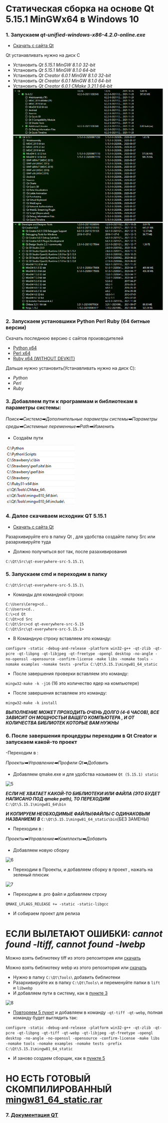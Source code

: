 # Статическая сборка на основе Qt 5.15.1 MinGWx64 в Windows 10

### 1. Запускаем _qt-unified-windows-x86-4.2.0-online.exe_

- [Cкачать с сайта Qt](https://download.qt.io/official_releases/online_installers/qt-unified-windows-x86-online.exe)

Qt устанавливать нужно на диск C
- Установить _Qt 5.15.1 MinGW 8.1.0 32-bit_
- Установить _Qt 5.15.1 MinGW 8.1.0 64-bit_
- Установить _Qt Creator 6.0.1 MinGW 8.1.0 32-bit_
- Установить _Qt Creator 6.0.1 MinGW 8.1.0 64-bit_
- Установить _Qt Creator 6.0.1 CMake 3.21.1 64-bit_
![1](https://github.com/CEREGATOR/qtcreator_static_build/blob/main/1.PNG)
![2](https://github.com/CEREGATOR/qtcreator_static_build/blob/main/2.PNG)
![3](https://github.com/CEREGATOR/qtcreator_static_build/blob/main/3.PNG)

### 2. Запускаем установшики Python Perl Ruby (64 битные версии)

Cкачать последнюю версию с сайтов производителей
- [Python x64](https://www.python.org/downloads/)
- [Perl x64](https://strawberryperl.com/)
- [Ruby x64 (WITHOUT DEVKIT)](https://rubyinstaller.org/downloads/)

Дальше нужно установить(Устанавливать нужно на диск C):
- _Python_
- _Perl_
- _Ruby_

### 3. Добавляем пути к программам и библиотекам в параметры системы:

_Поиск:arrow_right:Система:arrow_right:Дополнительные параметры системы:arrow_right:Параметры среды:arrow_right:Системные переменные:arrow_right:Path:arrow_right:Изменить_

- Создаём пути

![4](https://github.com/CEREGATOR/qtcreator_static_build/blob/main/4.PNG)

### 4. Далее скачиваем исходник QT 5.15.1
- [Cкачать с сайта Qt](https://download.qt.io/official_releases/qt/5.15/5.15.1/single/qt-everywhere-src-5.15.1.zip)

Разархивируйте его в папку Qt , для удобства создайте папку Src или разархивируйте туда 
- Должно получиться вот так, после разахивирования

```C:\Qt\Src\qt-everywhere-src-5.15.1\```

### 5. Запускаем cmd и переходим в папку

```C:\Qt\Src\qt-everywhere-src-5.15.1\```

- Команды для командной строки:

```
C:\Users\Cereg>cd..
C:\Users>cd..
C:\>cd Qt
C:\Qt>cd Src
C:\Qt\Src>cd qt-everywhere-src-5.15
C:\Qt\Src\qt-everywhere-src-5.15.1>
```

- В Командную строку вставляем это команду:

```configure -static -debug-and-release -platform win32-g++ -qt-zlib -qt-pcre -qt-libpng -qt-libjpeg -qt-freetype -opengl desktop -no-angle -no-openssl -opensource -confirm-license -make libs -nomake tools -nomake examples -nomake tests -prefix C:\Qt\5.15.1\mingw81_64_static```

- После завершения проверки вставляем это команду:

```mingw32-make -k -j16```
(16 это количество ядер на компьютере)

- После завершения вставляем это команду:

```mingw32-make -k install```

___ВЫПОЛНЕНИЕ МОЖЕТ ПРОХОДИТЬ ОЧЕНЬ ДОЛГО (4-6 ЧАСОВ), ВСЕ ЗАВИСИТ ОН МОЩНОСТЬИ ВАЩЕГО КОМПЬЮТЕРА , И ОТ КОЛИЧЕСТВА БИБЛИОТЕК КОТОРЫЕ ВАМ НУЖНЫ___

### 6. После завершения процедуры переходим в Qt Creator и запускаем какой-то проект
-Переходим в :

_Проекты:arrow_right:Управление:arrow_right:Профили Qt:arrow_right:Добавить_

- Добавляем qmake.exe и для удобства называем ```Qt (5.15.1) static```
 
![5](https://github.com/CEREGATOR/qtcreator_static_build/blob/main/5.PNG)

___ЕСЛИ НЕ ХВАТАЕТ КАКОЙ-ТО БИБЛИОТЕКИ ИЛИ ФАЙЛА (ЭТО БУДЕТ НАПИСАНО ПОД qmake path), ТО ПЕРЕХОДИМ___
```C:\Qt\5.15.1\mingw81_64\bin```

___И КОПИРУЕМ НЕОБХОДИМЫЕ ФАЙЛЫ(ФАЙЛЫ С ОДИНАКОВЫМ НАЗВАНИЕМ) В___
```C:\Qt\5.15.1\mingw81_64_static\bin```(БЕЗ ЗАМЕНЫ)

- Переходим в :

_Проекты:arrow_right:Управление:arrow_right:Комплекты:arrow_right:Добавить_

- Добавляем новую сборку

![6](https://github.com/CEREGATOR/qtcreator_static_build/blob/main/6.PNG)

- Переходим в Проекты, и добавляем сборку в проект , нажать на зеленый плюсик 

![7](https://github.com/CEREGATOR/qtcreator_static_build/blob/main/7.PNG)

- Переходим в .pro файл и добавляем строку 

```QMAKE_LFLAGS_RELEASE += -static -static-libgcc```

- И собираем проект для релиза

# ЕСЛИ ВЫЛЕТАЮТ ОШИБКИ: _cannot found -ltiff, cannot found -lwebp_
Можно взять библиотеку tiff из этого репозитория или [скачать](http://gnuwin32.sourceforge.net/downlinks/tiff-bin-zip.php)

Можно взять библиотеку webp из этого репозитория или [скачать](https://storage.googleapis.com/downloads.webmproject.org/releases/webp/libwebp-1.2.2-rc2-windows-x64.zip)

- Нужно в папку ```C:\Qt\Tools\``` добавить библиотеки
- Разархивируйте их в папку ```C:\Qt\Tools\``` и переменуйте папки в ```lift``` и ```libwebp```
- И добавляем пути в систему, как в [пункте 3](https://github.com/CEREGATOR/qtcreator_static_build#3-добавляем-пути-к-программам-и-библиотекам-в-параметры-системы)

![8](https://github.com/CEREGATOR/qtcreator_static_build/blob/main/8.PNG)

- [Повторяем 5 пукнт](https://github.com/CEREGATOR/qtcreator_static_build#5-запускаем-cmd-и-переходим-в-папку) и добавляем в команду ```-qt-tiff -qt-webp```, полная команду будет выглядить так:

```configure -static -debug-and-release -platform win32-g++ -qt-zlib -qt-pcre -qt-libpng -qt-tiff -qt-webp -qt-libjpeg -qt-freetype -opengl desktop -no-angle -no-openssl -opensource -confirm-license -make libs -nomake tools -nomake examples -nomake tests -prefix C:\Qt\5.15.1\mingw81_64_static```
- И заново создаем сборщик, как в [пункте 5](https://github.com/CEREGATOR/qtcreator_static_build#5-запускаем-cmd-и-переходим-в-папку)

# НО ЕСТЬ ГОТОВЫЙ СКОМПИЛИРОВАННЫЙ [mingw81_64_static.rar](https://drive.google.com/file/d/1rxp86rDyh_zPjD79saI2g_UCNmlRX_hT/view?usp=sharing)

### 7. [Документация QT](https://doc.qt.io/qt-5/configure-options.html)
